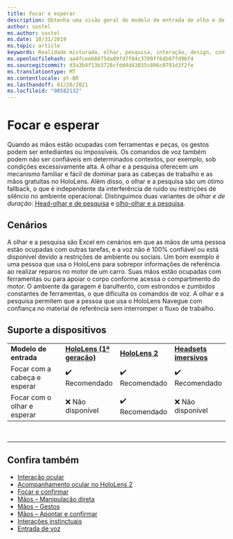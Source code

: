 ```yaml
---
title: Focar e esperar
description: Obtenha uma visão geral do modelo de entrada de olho e de olhar e de cabeça para aplicativos de realidade misturada.
author: sostel
ms.author: sostel
ms.date: 10/31/2019
ms.topic: article
keywords: Realidade misturada, olhar, pesquisa, interação, design, controle de cabeça, acompanhamento de cabeçalho, headset de realidade misturada, headset de realidade misturada do Windows, headset de realidade virtual, HoloLens, MRTK, kit de ferramentas de realidade misturada
ms.openlocfilehash: aa4fceeb8875da89fd7f84c3709ff6db07fd96f4
ms.sourcegitcommit: d3a3b4f13b3728cfdd4d43035c806c0791d3f2fe
ms.translationtype: MT
ms.contentlocale: pt-BR
ms.lasthandoff: 01/20/2021
ms.locfileid: "98582132"
---
```

# <a name="gaze-and-dwell"></a>Focar e esperar

Quando as mãos estão ocupadas com ferramentas e peças, os gestos podem ser entediantes ou impossíveis.
Os comandos de voz também podem não ser confiáveis em determinados contextos, por exemplo, sob condições excessivamente alta.
A olhar e a pesquisa oferecem um mecanismo familiar e fácil de dominar para as cabeças de trabalho e as mãos gratuitas no HoloLens.
Além disso, o olhar e a pesquisa são um ótimo fallback, o que é independente da interferência de ruído ou restrições de silêncio no ambiente operacional.
Distinguimos duas variantes de _olhar e de duração_: [Head-olhar e de pesquisa](gaze-and-dwell-head.md) e [olho-olhar e a pesquisa](gaze-and-dwell-eyes.md).

## <a name="scenarios"></a>Cenários

A olhar e a pesquisa são Excel em cenários em que as mãos de uma pessoa estão ocupadas com outras tarefas, e a voz não é 100% confiável ou está disponível devido a restrições de ambiente ou sociais.
Um bom exemplo é uma pessoa que usa o HoloLens para sobrepor informações de referência ao realizar reparos no motor de um carro.
Suas mãos estão ocupadas com ferramentas ou para apoiar o corpo conforme acessa o compartimento do motor.
O ambiente da garagem é barulhento, com estrondos e zumbidos constantes de ferramentas, o que dificulta os comandos de voz.
A olhar e a pesquisa permitem que a pessoa que usa o HoloLens Navegue com confiança no material de referência sem interromper o fluxo de trabalho.

## <a name="device-support"></a>Suporte a dispositivos

<table>
    <colgroup>
    <col width="25%" />
    <col width="25%" />
    <col width="25%" />
    <col width="25%" />
    </colgroup>
    <tr>
        <td><strong>Modelo de entrada</strong></td>
        <td><a href="/hololens/hololens1-hardware"><strong>HoloLens (1ª geração)</strong></a></td>
        <td><a href="https://docs.microsoft.com/hololens/hololens2-hardware"><strong>HoloLens 2</strong></td>
        <td><a href="../discover/immersive-headset-hardware-details.md"><strong>Headsets imersivos</strong></a></td>
    </tr>
     <tr>
        <td>Focar com a cabeça e esperar</td>
        <td>✔️ Recomendado</td>
        <td>✔️ Recomendado</td>
        <td>✔️ Recomendado</td>
    </tr>
     <tr>
        <td>Focar com o olhar e esperar</td>
        <td>❌ Não disponível</td>
        <td>✔️ Recomendado</td>
        <td>❌ Não disponível</td>
    </tr>
</table>


<br>

---

 ## <a name="see-also"></a>Confira também

* [Interação ocular](eye-gaze-interaction.md)
* [Acompanhamento ocular no HoloLens 2](eye-tracking.md)
* [Focar e confirmar](gaze-and-commit.md)
* [Mãos – Manipulação direta](direct-manipulation.md)
* [Mãos – Gestos](gaze-and-commit.md#composite-gestures)
* [Mãos – Apontar e confirmar](point-and-commit.md)
* [Interações instinctuais](interaction-fundamentals.md)
* [Entrada de voz](voice-input.md)